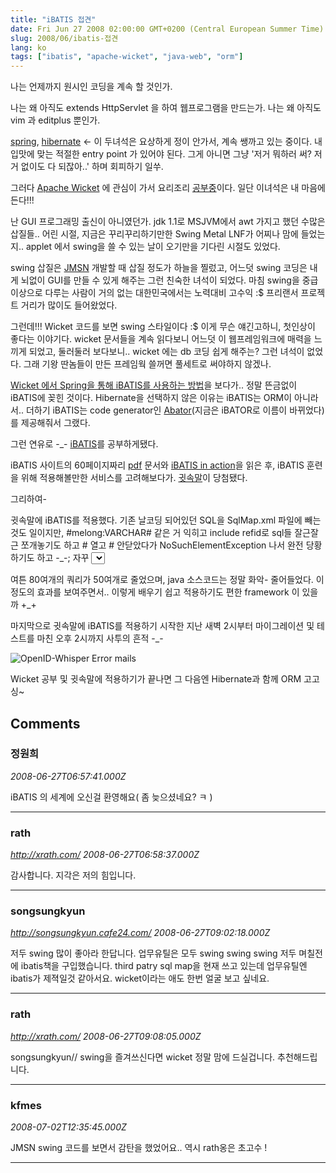 ```yaml
---
title: "iBATIS 접견"
date: Fri Jun 27 2008 02:00:00 GMT+0200 (Central European Summer Time)
slug: 2008/06/ibatis-접견
lang: ko
tags: ["ibatis", "apache-wicket", "java-web", "orm"]
---
```


나는 언제까지 원시인 코딩을 계속 할 것인가.

나는 왜 아직도 extends HttpServlet 을 하여 웹프로그램을 만드는가.
나는 왜 아직도 vim 과 editplus 뿐인가.

[spring](http://www.springframework.org), [hibernate](http://www.hibernate.org/) <- 이 두녀석은 요상하게 정이 안가서, 계속 쌩까고 있는 중이다. 
내 입맛에 맞는 적절한 entry point 가 있어야 된다. 그게 아니면 그냥 '저거 뭐하러 써? 저거 없이도 다 되잖아..' 하며 회피하기 일쑤.

그러다 [Apache Wicket](http://wicket.apache.org/) 에 관심이 가서 요리조리 [공부중](/2008/06/apache-wicket-을-배워봅시다-hello-world-편)이다. 
일단 이녀석은 내 마음에 든다!!!

난 GUI 프로그래밍 출신이 아니였던가. jdk 1.1로 MSJVM에서 awt 가지고 했던 수많은 삽질들.. 
어린 시절, 지금은 꾸리꾸리하기만한 Swing Metal LNF가 어찌나 맘에 들었는지.. applet 에서 swing을 쓸 수 있는 날이 오기만을 기다린 시절도 있었다. 

swing 삽질은 [JMSN](http://jmsn.sourceforge.net/) 개발할 때 삽질 정도가 하늘을 찔렀고, 어느덧 swing 코딩은 내게 뇌없이 GUI를 만들 수 있게 해주는 그런 친숙한 녀석이 되었다. 마침 swing을 중급이상으로 다루는 사람이 거의 없는 대한민국에서는 노력대비 고수익 :$ 프리랜서 프로젝트 거리가 많이도 들어왔었다. 

그런데!!! Wicket 코드를 보면 swing 스타일이다 :$ 이게 무슨 얘긴고하니, 첫인상이 좋다는 이야기다. 
wicket 문서들을 계속 읽다보니 어느덧 이 웹프레임워크에 매력을 느끼게 되었고, 둘러둘러 보다보니.. wicket 에는 db 코딩 쉽게 해주는? 그런 녀석이 없었다. 그래 기왕 딴놈들이 만든 프레임웍 쓸꺼면 풀세트로 써야하지 않겠나. 

[Wicket 에서 Spring을 통해 iBATIS를 사용하는 방법](http://cwiki.apache.org/WICKET/ibatis.html)을 보다가.. 정말 뜬금없이 iBATIS에 꽂힌 것이다. Hibernate을 선택하지 않은 이유는 iBATIS는 ORM이 아니라서.. 더하기 iBATIS는 code generator인 [Abator](http://ibatis.apache.org/docs/tools/abator/)(지금은 iBATOR로 이름이 바뀌었다)를 제공해줘서 그랬다. 

그런 연유로 -_- [iBATIS](http://ibatis.apache.org/)를 공부하게됐다. 

iBATIS 사이트의 60페이지짜리 [pdf](http://svn.apache.org/repos/asf/ibatis/trunk/java/docs/en/) 문서와 [iBATIS in action](http://www.google.co.kr/url?sa=t&ct=res&cd=1&url=http%3A%2F%2Fwww.amazon.com%2FWicket-Action-Martijn-Dashorst%2Fdp%2F1932394982&ei=3oNkSOiEJoyI6gPRtqy_DQ&usg=AFQjCNGeDnZJ5fHqV0yuK5YcJE9GFfcdCA&sig2=JkSKIj2xbg3i53C6F6hzoQ)을 읽은 후, iBATIS 훈련을 위해 적용해볼만한 서비스를 고려해보다가. [귓속말](http://whisper.playmaru.net/)이 당첨됐다. 

그리하여- 

귓속말에 iBATIS를 적용했다. 기존 날코딩 되어있던 SQL을 SqlMap.xml 파일에 빼는 것도 일이지만, #melong:VARCHAR# 같은 거 익히고 include refid로 sql들 잘근잘근 쪼개놓기도 하고 # 열고 # 안닫았다가 NoSuchElementException 나서 완전 당황하기도 하고 -_-; 자꾸 <select> 에서 resultClass 빼먹어서 삽질하질 않나 -.-;; 

여튼 80여개의 쿼리가 50여개로 줄었으며, java 소스코드는 정말 화악- 줄어들었다. 
이정도의 효과를 보여주면서.. 이렇게 배우기 쉽고 적용하기도 편한 framework 이 있을까 +_+

마지막으로 귓속말에 iBATIS를 적용하기 시작한 지난 새벽 2시부터 마이그레이션 및 테스트를 마친 오후 2시까지 사투의 흔적 -_-

![OpenID-Whisper Error mails](/img/whisper-error-mails.jpg)

Wicket 공부 및 귓속말에 적용하기가 끝나면 그 다음엔 Hibernate과 함께 ORM 고고싱~

## Comments

### 정원희
*2008-06-27T06:57:41.000Z*

iBATIS 의 세계에 오신걸 환영해요( 좀 늦으셨네요? ㅋ )

---

### rath
*http://xrath.com/*
*2008-06-27T06:58:37.000Z*

감사합니다. 지각은 저의 힘입니다.

---

### songsungkyun
*http://songsungkyun.cafe24.com/*
*2008-06-27T09:02:18.000Z*

저두 swing 많이 좋아라 한답니다.
업무유틸은 모두 swing swing swing
저두 며칠전에 ibatis책을 구입했습니다.
third patry sql map을 현재 쓰고 있는데
업무유틸엔 ibatis가 제젹일것 같아서요.
wicket이라는 애도 한번 얼굴 보고 싶네요.

---

### rath
*http://xrath.com/*
*2008-06-27T09:08:05.000Z*

songsungkyun// swing을 즐겨쓰신다면 wicket 정말 맘에 드실겁니다. 추천해드립니다.

---

### kfmes
*2008-07-02T12:35:45.000Z*

JMSN swing 코드를 보면서 감탄을 했었어요..
역시 rath옹은 초고수 !

---

